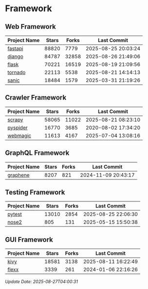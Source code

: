 # Framework

## Web Framework
| Project Name | Stars | Forks | Last Commit |
| ------------ | ----- | ----- | ----------- |
| [fastapi](https://github.com/fastapi/fastapi) | 88820 | 7779 | 2025-08-25 20:03:24 |
| [django](https://github.com/django/django) | 84787 | 32858 | 2025-08-26 21:49:06 |
| [flask](https://github.com/pallets/flask) | 70221 | 16519 | 2025-08-19 21:09:56 |
| [tornado](https://github.com/tornadoweb/tornado) | 22113 | 5538 | 2025-08-21 14:14:13 |
| [sanic](https://github.com/sanic-org/sanic) | 18484 | 1579 | 2025-03-31 21:19:26 |

## Crawler Framework
| Project Name | Stars | Forks | Last Commit |
| ------------ | ----- | ----- | ----------- |
| [scrapy](https://github.com/scrapy/scrapy) | 58065 | 11022 | 2025-08-21 08:23:10 |
| [pyspider](https://github.com/binux/pyspider) | 16770 | 3685 | 2020-08-02 17:34:20 |
| [webmagic](https://github.com/code4craft/webmagic) | 11613 | 4167 | 2025-07-04 13:08:16 |

## GraphQL Framework
| Project Name | Stars | Forks | Last Commit |
| ------------ | ----- | ----- | ----------- |
| [graphene](https://github.com/graphql-python/graphene) | 8207 | 821 | 2024-11-09 20:43:17 |

## Testing Framework
| Project Name | Stars | Forks | Last Commit |
| ------------ | ----- | ----- | ----------- |
| [pytest](https://github.com/pytest-dev/pytest) | 13010 | 2854 | 2025-08-25 22:06:30 |
| [nose2](https://github.com/nose-devs/nose2) | 805 | 131 | 2025-05-15 15:50:38 |

## GUI Framework
| Project Name | Stars | Forks | Last Commit |
| ------------ | ----- | ----- | ----------- |
| [kivy](https://github.com/kivy/kivy) | 18581 | 3138 | 2025-08-11 16:22:49 |
| [flexx](https://github.com/flexxui/flexx) | 3339 | 261 | 2024-01-06 22:16:26 |

*Update Date: 2025-08-27T04:00:31*